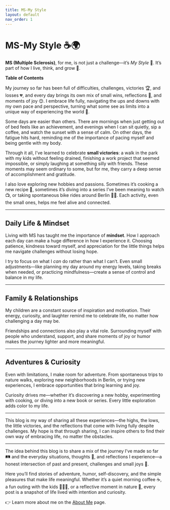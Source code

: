 ```yaml
---
title: MS-My Style
layout: default
nav_order: 1
---
```


# MS-My Style ☕🌍

**MS (Multiple Sclerosis)**, for me, is not just a challenge—it’s *My Style* 💪. It’s part of how I live, think, and grow 🌱.  

<div class="mobile-toc">
  <strong>Table of Contents</strong>
  <ul></ul>
</div>

My journey so far has been full of difficulties, challenges, victories 🏆, and losses 💔, and every day brings its own mix of small wins, reflections 🤔, and moments of joy 😊. I embrace life fully, navigating the ups and downs with my own pace and perspective, turning what some see as limits into a unique way of experiencing the world 🌈.  

Some days are easier than others. There are mornings when just getting out of bed feels like an achievement, and evenings when I can sit quietly, sip a coffee, and watch the sunset with a sense of calm. On other days, the fatigue hits hard, reminding me of the importance of pacing myself and being gentle with my body.  

Through it all, I’ve learned to celebrate **small victories**: a walk in the park with my kids without feeling drained, finishing a work project that seemed impossible, or simply laughing at something silly with friends. These moments may seem ordinary to some, but for me, they carry a deep sense of accomplishment and gratitude.  

I also love exploring new hobbies and passions. Sometimes it’s cooking a new recipe 🍝, sometimes it’s diving into a series I’ve been meaning to watch 📺, or taking spontaneous bike rides around Berlin 🚴‍♂️. Each activity, even the small ones, helps me feel alive and connected.  

---

## Daily Life & Mindset

Living with MS has taught me the importance of **mindset**. How I approach each day can make a huge difference in how I experience it. Choosing patience, kindness toward myself, and appreciation for the little things helps me navigate challenges without losing hope.  

I try to focus on what I *can* do rather than what I can’t. Even small adjustments—like planning my day around my energy levels, taking breaks when needed, or practicing mindfulness—create a sense of control and balance in my life.  

---

## Family & Relationships

My children are a constant source of inspiration and motivation. Their energy, curiosity, and laughter remind me to celebrate life, no matter how challenging a day may be.  

Friendships and connections also play a vital role. Surrounding myself with people who understand, support, and share moments of joy or humor makes the journey lighter and more meaningful.  

---

## Adventures & Curiosity

Even with limitations, I make room for adventure. From spontaneous trips to nature walks, exploring new neighborhoods in Berlin, or trying new experiences, I embrace opportunities that bring learning and joy.  

Curiosity drives me—whether it’s discovering a new hobby, experimenting with cooking, or diving into a new book or series. Every little exploration adds color to my life.  

---

This blog is my way of sharing all these experiences—the highs, the lows, the little victories, and the reflections that come with living fully despite challenges. My hope is that through sharing, I can inspire others to find their own way of embracing life, no matter the obstacles.  

---

The idea behind this blog is to share a mix of the journey I’ve made so far 🛤️ and the everyday situations, thoughts 💭, and reflections I experience—a honest intersection of past and present, challenges and small joys 🌟.  

Here you’ll find stories of adventure, humor, self-discovery, and the simple pleasures that make life meaningful. Whether it’s a quiet morning coffee ☕, a fun outing with the kids 👨‍👧‍👦, or a reflective moment in nature 🌳, every post is a snapshot of life lived with intention and curiosity.  

👉 Learn more about me on the [About Me](about.md) page.
